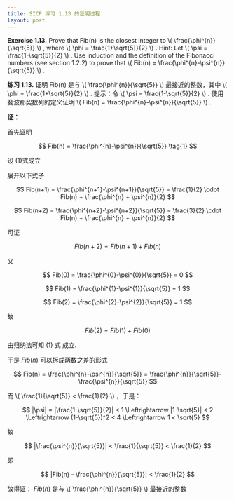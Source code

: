 ```yaml
---
title: SICP 练习 1.13 的证明过程
layout: post
---
```


**Exercise 1.13.**  Prove that Fib(n) is the closest integer to 
<span class="math">
\\(
\frac{\phi^{n}}{\sqrt{5}}
\\)
</span>
, where
<span class="math">
\\(
\phi = \frac{1+\sqrt{5}}{2}
\\)
</span>
. Hint: Let 
<span class="math">
\\(
\psi = \frac{1-\sqrt{5}}{2}
\\)
</span>
. Use induction and the definition of the Fibonacci numbers (see section 1.2.2) to prove that 
<span class="math">
\\(
Fib(n) = \frac{\phi^{n}-\psi^{n}}{\sqrt{5}}
\\)
</span>
.

**练习 1.13.**  证明 Fib(n) 是与
<span class="math">
\\(
\frac{\phi^{n}}{\sqrt{5}}
\\)
</span>
最接近的整数，其中
<span class="math">
\\(
\phi = \frac{1+\sqrt{5}}{2}
\\)
</span>
. 提示：令
<span class="math">
\\(
\psi = \frac{1-\sqrt{5}}{2}
\\)
</span>
. 使用斐波那契数列的定义证明
<span class="math">
\\(
Fib(n) = \frac{\phi^{n}-\psi^{n}}{\sqrt{5}}
\\)
</span>
.

**证：**

首先证明 

$$
Fib(n) = \frac{\phi^{n}-\psi^{n}}{\sqrt{5}} \tag{1}
$$

设
(1)式成立

展开以下式子

$$
Fib(n+1) 
= \frac{\phi^{n+1}-\psi^{n+1}}{\sqrt{5}} 
= \frac{1}{2} \cdot Fib(n) + \frac{\phi^{n} + \psi^{n}}{2}
$$

$$
Fib(n+2) 
= \frac{\phi^{n+2}-\psi^{n+2}}{\sqrt{5}} 
= \frac{3}{2} \cdot Fib(n) + \frac{\phi^{n} + \psi^{n}}{2}
$$

可证

$$
Fib(n+2) = Fib(n+1) + Fib(n)
$$

又

$$
Fib(0) = \frac{\phi^{0}-\psi^{0}}{\sqrt{5}} = 0
$$

$$
Fib(1) = \frac{\phi^{1}-\psi^{1}}{\sqrt{5}} = 1
$$

$$
Fib(2) = \frac{\phi^{2}-\psi^{2}}{\sqrt{5}} = 1
$$

故

$$
Fib(2) = Fib(1) + Fib(0)
$$

由归纳法可知 
(1) 式
成立.

于是 $Fib(n)$ 可以拆成两数之差的形式

$$
Fib(n) = \frac{\phi^{n}-\psi^{n}}{\sqrt{5}} = \frac{\phi^{n}}{\sqrt{5}}-\frac{\psi^{n}}{\sqrt{5}}
$$

而
<span class="math">
\\(
\frac{1}{\sqrt{5}} < \frac{1}{2}
\\)
</span>
，于是：

$$
|\psi| = |\frac{1-\sqrt{5}}{2}| < 1 \Leftrightarrow |1-\sqrt{5}| < 2 \Leftrightarrow (1-\sqrt{5})^2 < 4 \Leftrightarrow 1 < \sqrt{5}
$$

故

$$
|\frac{\psi^{n}}{\sqrt{5}}| < \frac{1}{\sqrt{5}} < \frac{1}{2}
$$

即

$$
|Fib(n) - \frac{\phi^{n}}{\sqrt{5}}| < \frac{1}{2}
$$

故得证： $Fib(n)$ 是与 
<span class="math">
\\(
\frac{\phi^{n}}{\sqrt{5}}
\\)
</span>
最接近的整数

